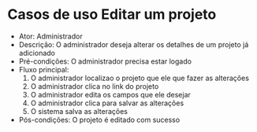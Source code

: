 # Casos de uso Editar um projeto

* Ator: Administrador
* Descrição: O administrador deseja alterar os detalhes de um projeto já adicionado
* Pré-condições: O administrador precisa estar logado
* Fluxo principal:
  1. O administrador localizao o projeto que ele que fazer as alterações
  2. O administrador clica no link do projeto
  3. O administrador edita os campos que ele desejar
  4. O administrador clica para salvar as alterações
  5. O sistema salva as alterações
* Pós-condições: O projeto é editado com sucesso
